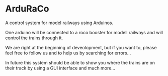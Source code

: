 # ArduRaCo
A control system for model railways using Arduinos.

One arduino will be connected to a roco booster for modell railways and will control the trains through it.

We are right at the beginning of deveolopment, but if you want to, please feel free to follow us and to help us by searching for errors...

In future this system should be able to show you where the trains are on their track by using a GUI interface and much more...